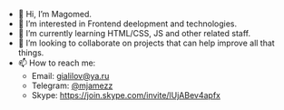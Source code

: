 - 👋 Hi, I’m Magomed.
- 👀 I’m interested in Frontend deelopment and technologies.
- 🌱 I’m currently learning HTML/CSS, JS and other related staff.
- 💞️ I’m looking to collaborate on projects that can help improve all that things.
- 📫 How to reach me: 
  * Email: gialilov@ya.ru
  * Telegram: [@mjamezz](https://t.me/mjamezz)
  * Skype: https://join.skype.com/invite/lUjABev4apfx
<!---
altschaff/altschaff is a ✨ special ✨ repository because its `README.md` (this file) appears on your GitHub profile.
You can click the Preview link to take a look at your changes.
--->
